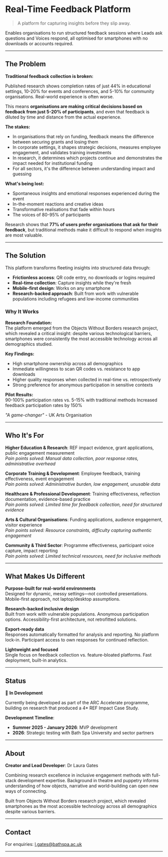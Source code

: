# Real-Time Feedback Platform

> A platform for capturing insights before they slip away.

Enables organisations to run structured feedback sessions where Leads ask questions and Voices respond, all optimised for smartphones with no downloads or accounts required.

---

## The Problem

**Traditional feedback collection is broken:**

Published research shows completion rates of just 44% in educational settings, 10-20% for events and conferences, and 5-10% for community organisations. Real-world experience is often worse.

This means **organisations are making critical decisions based on feedback from just 5-20% of participants**, and even that feedback is diluted by time and distance from the actual experience.

**The stakes:**
- In organisations that rely on funding, feedback means the difference between securing grants and losing them
- In corporate settings, it shapes strategic decisions, measures employee engagement, and validates training investments
- In research, it determines which projects continue and demonstrates the impact needed for institutional funding
- For all sectors, it's the difference between understanding impact and guessing

**What's being lost:**
- Spontaneous insights and emotional responses experienced during the event
- In-the-moment reactions and creative ideas
- Transformative realisations that fade within hours
- The voices of 80-95% of participants

Research shows that **77% of users prefer organisations that ask for their feedback**, but traditional methods make it difficult to respond when insights are most valuable.

---

## The Solution

This platform transforms fleeting insights into structured data through:

- **Frictionless access**: QR code entry, no downloads or logins required
- **Real-time collection**: Capture insights while they're fresh
- **Mobile-first design**: Works on any smartphone
- **Research-backed approach**: Built from work with vulnerable populations including refugees and low-income communities

### Why It Works

**Research Foundation:**  
The platform emerged from the Objects Without Borders research project, which revealed a critical insight: despite various technological barriers, smartphones were consistently the most accessible technology across all demographics studied.

**Key Findings:**
- High smartphone ownership across all demographics
- Immediate willingness to scan QR codes vs. resistance to app downloads
- Higher quality responses when collected in real-time vs. retrospectively
- Strong preference for anonymous participation in sensitive contexts

**Pilot Results:**  
90-100% participation rates vs. 5-15% with traditional methods
Increased feedback participation rates by 150%

*"A game-changer"* - UK Arts Organisation

---

## Who It's For

**Higher Education & Research**: REF impact evidence, grant applications, public engagement measurement  
*Pain points solved: Manual data collection, poor response rates, administrative overhead*

**Corporate Training & Development**: Employee feedback, training effectiveness, event engagement  
*Pain points solved: Administrative burden, low engagement, unusable data*

**Healthcare & Professional Development**: Training effectiveness, reflection documentation, evidence-based practice  
*Pain points solved: Limited time for feedback collection, need for structured evidence*

**Arts & Cultural Organisations**: Funding applications, audience engagement, visitor experience  
*Pain points solved: Resource constraints, difficulty capturing authentic engagement*

**Community & Third Sector**: Programme effectiveness, participant voice capture, impact reporting  
*Pain points solved: Limited technical resources, need for inclusive methods*

---

## What Makes Us Different

**Purpose-built for real-world environments**  
Designed for dynamic, messy settings—not controlled presentations. Mobile-first approach, not laptop/desktop assumptions.

**Research-backed inclusive design**  
Built from work with vulnerable populations. Anonymous participation options. Accessibility-first architecture, not retrofitted solutions.

**Export-ready data**  
Responses automatically formatted for analysis and reporting. No platform lock-in. Participant access to own responses for continued reflection.

**Lightweight and focused**  
Single focus on feedback collection vs. feature-bloated platforms. Fast deployment, built-in analytics.

---

## Status

🚧 **In Development** 

Currently being developed as part of the ARC Accelerate programme, building on research that produced a 4* REF Impact Case Study.

**Development Timeline**:
- **Summer 2025 - January 2026**: MVP development 
- **2026**: Strategic testing with Bath Spa University and sector partners

---

## About

**Creator and Lead Developer**: Dr Laura Gates 

Combining research excellence in inclusive engagement methods with full-stack development expertise. Background in theatre and puppetry informs understanding of how objects, narrative and world-building can open new ways of connecting.

Built from Objects Without Borders research project, which revealed smartphones as the most accessible technology across all demographics despite various barriers.

---

## Contact

For enquiries: l.gates@bathspa.ac.uk

---
